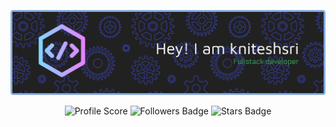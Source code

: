 ![Profile Picture](github-header-banner.png)

<!-- Profile Score and Badges Section -->
<p align="center">
  <img src="https://github-profile-summary-cards.vercel.app/api/cards/profile-details?username=kniteshsri" alt="Profile Score"/>
  <img src="https://img.shields.io/github/followers/kniteshsri?style=social" alt="Followers Badge"/>
  <img src="https://img.shields.io/github/stars/kniteshsri/profile?style=social" alt="Stars Badge"/>
  <!-- Add more badges or stats as desired -->
</p>
